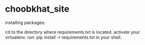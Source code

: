 # choobkhat_site


installing packages:

cd to the directory where requirements.txt is located.
activate your virtualenv.
run: pip install -r requirements.txt in your shell.
